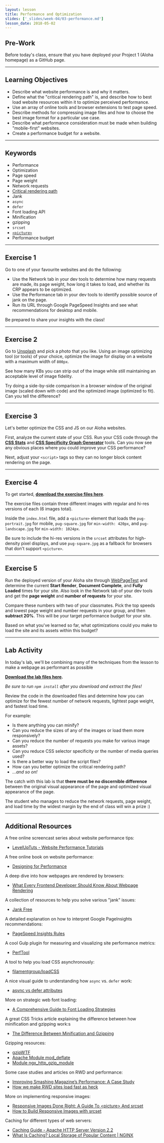 ```yaml
---
layout: lesson
title: Performance and Optimization
slides: ['_slides/week-04/03-performance.md']
lesson_date: 2018-05-02
---
```


## Pre-Work

Before today's class, ensure that you have deployed your Project 1 (Aloha homepage) as a GitHub page.

---

## Learning Objectives

* Describe what website performance is and why it matters.
* Define what the "critical rendering path" is, and describe how to best load website resources within it to optimize perceived performance.
* Use an array of online tools and browser extensions to test page speed.
* Describe methods for compressing image files and how to choose the best image format for a particular use case.
* Describe what performance consideration must be made when building "mobile-first" websites.
* Create a performance budget for a website.

---

## Keywords

* Performance
* Optimization
* Page speed
* Page weight
* Network requests
* [Critical rendering path](https://developers.google.com/web/fundamentals/performance/critical-rendering-path/?hl=en)
* Jank
* `async`
* `defer`
* Font loading API
* Minification
* gzipping
* `srcset`
* [`<picture>`](https://developer.mozilla.org/en/docs/Web/HTML/Element/picture)
* Performance budget

---

## Exercise 1

Go to one of your favourite websites and do the following:

* Use the Network tab in your dev tools to determine how many requests are made, its page weight, how long it takes to load, and whether its CRP appears to be optimized.
* Use the Performance tab in your dev tools to identify possible source of jank on the page.
* Run its URL through Google PageSpeed Insights and see what recommendations for desktop and mobile.

Be prepared to share your insights with the class!

---

## Exercise 2

Go to [Unsplash](https://unsplash.com/) and pick a photo that you like. Using an image optimizing tool (or tools) of your choice, optimize the image for display on a website with a maximum width of `800px`.

See how many KBs you can strip out of the image while still maintaining an acceptable level of image fidelity.

Try doing a side-by-side comparison in a browser window of the original image (scaled down with code) and the optimized image (optimized to fit). Can you tell the difference?

---

## Exercise 3

Let's better optimize the CSS and JS on our Aloha websites.

First, analyze the current state of your CSS. Run your CSS code through the **[CSS Stats](http://cssstats.com/stats?link=http%3A%2F%2Fredacademy.github.io%2Faloha-apparel-pt2%2Fcss%2Fstyle-stretch.css)** and **[CSS Specificity Graph Generator](https://jonassebastianohlsson.com/specificity-graph/)** tools. Can you now see any obvious places where you could improve your CSS performance?

Next, adjust your `<script>` tags so they can no longer block content rendering on the page.

---

## Exercise 4

To get started, **[download the exercise files here](/public/files/exercises/picture-element.zip)**.

The exercise files contain three different images with regular and hi-res versions of each (6 images total).

Inside the `index.html` file, add a `<picture>` element that loads the `pug-portrait.jpg` for mobile, `pug-square.jpg` for `min-width: 420px`, and `pug-landscape.jpg` for `min-width: 1024px`.

Be sure to include the hi-res versions in the `srcset` attributes for high-density pixel displays, and use `pug-square.jpg` as a fallback for browsers that don't support `<picture>`.

---

## Exercise 5

Run the deployed version of your Aloha site through [WebPageTest](http://www.webpagetest.org/) and determine the current **Start Render**, **Document Complete**, and **Fully Loaded** times for your site. Also look in the Network tab of your dev tools and get the **page weight** and **number of requests** for your site.

Compare these numbers with two of your classmates. Pick the top speeds and lowest page weight and number requests in your group, and then **subtract 20%**. This will be your target performance budget for your site.

Based on what you've learned so far, what optimizations could you make to load the site and its assets within this budget?

---

## Lab Activity

In today's lab, we'll be combining many of the techniques from the lesson to make a webpage as performant as possible

**[Download the lab files here](/public/files/labs/performance-lab.zip).**

_Be sure to run `npm install` after you download and extract the files!_

Review the code in the downloaded files and determine how you can optimize for the fewest number of network requests, lightest page weight, and fastest load time.

For example:

* Is there anything you can minify?
* Can you reduce the sizes of any of the images or load them more responsively?
* Can you reduce the number of requests you make for various image assets?
* Can you reduce CSS selector specificity or the number of media queries used?
* Is there a better way to load the script files?
* How can you better optimize the critical rendering path?
* _...and so on!_

The catch with this lab is that **there must be no discernible difference** between the original visual appearance of the page and optimized visual appearance of the page.

The student who manages to reduce the network requests, page weight, and load time by the widest margin by the end of class will win a prize :)

---

## Additional Resources

A free online screencast series about website performance tips:

* [LevelUpTuts - Website Performance Tutorials](https://www.youtube.com/playlist?list=PLLnpHn493BHGpGXukqYsxwQw3ziW3uti6)

A free online book on website performance:

* [Designing for Performance](http://designingforperformance.com/)

A deep dive into how webpages are rendered by browsers:

* [What Every Frontend Developer Should Know About Webpage Rendering](http://frontendbabel.info/articles/webpage-rendering-101/)

A collection of resources to help you solve various "jank" issues:

* [Jank Free](http://jankfree.org/)

A detailed explanation on how to interpret Google PageInsights recommendations:

* [
  PageSpeed Insights Rules](https://developers.google.com/speed/docs/insights/rules)

A cool Gulp plugin for measuring and visualizing site performance metrics:

* [PerfTool](http://performance-tool.devbridge.com/)

A tool to help you load CSS asynchronously:

* [filamentgroup/loadCSS](https://github.com/filamentgroup/loadCSS)

A nice visual guide to understanding how `async` vs. `defer` work:

* [async vs defer attributes](http://www.growingwiththeweb.com/2014/02/async-vs-defer-attributes.html)

More on strategic web font loading:

* [A Comprehensive Guide to Font Loading Strategies](https://www.zachleat.com/web/comprehensive-webfonts/)

A great CSS Tricks article explaining the difference between how minification and gzipping work:s

* [The Difference Between Minification and Gzipping](https://css-tricks.com/the-difference-between-minification-and-gzipping/)

Gzipping resources:

* [gzipWTF](http://gzipwtf.com/)
* [Apache Module mod_deflate](http://httpd.apache.org/docs/current/mod/mod_deflate.html)
* [Module ngx_http_gzip_module](http://nginx.org/en/docs/http/ngx_http_gzip_module.html)

Some case studies and articles on RWD and performance:

* [Improving Smashing Magazine’s Performance: A Case Study](https://www.smashingmagazine.com/2014/09/improving-smashing-magazine-performance-case-study/)
* [How we make RWD sites load fast as heck](https://www.filamentgroup.com/lab/performance-rwd.html)

More on implementing responsive images:

* [Responsive Images Done Right: A Guide To &lt;picture&gt; And srcset](https://www.smashingmagazine.com/2014/05/responsive-images-done-right-guide-picture-srcset/)
* [How to Build Responsive Images with srcset](https://www.sitepoint.com/how-to-build-responsive-images-with-srcset/)

Caching for different types of web servers:

* [Caching Guide - Apache HTTP Server Version 2.2](http://httpd.apache.org/docs/2.2/caching.html)
* [What Is Caching? Local Storage of Popular Content | NGINX](https://www.nginx.com/resources/admin-guide/caching/)
